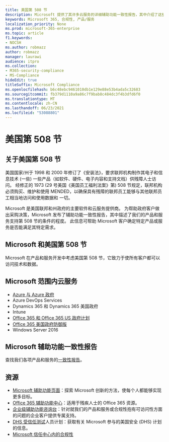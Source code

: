 ```yaml
---
title: 美国第 508 节
description: Microsoft 提供了其许多云服务的详细辅助功能一致性报告，其中介绍了这些服务的辅助功能。
keywords: Microsoft 365, 合规性, 产品/服务
localization_priority: None
ms.prod: microsoft-365-enterprise
ms.topic: article
f1.keywords:
- NOCSH
ms.author: robmazz
author: robmazz
manager: laurawi
audience: itpro
ms.collection:
- M365-security-compliance
- MS-Compliance
hideEdit: true
titleSuffix: Microsoft Compliance
ms.openlocfilehash: b6c48ebc9461010db1e129e88e53b4ada5c32683
ms.sourcegitcommit: fb379d1110a9a86c7f9bab8c484dc3f4b3dfd6f0
ms.translationtype: MT
ms.contentlocale: zh-CN
ms.lasthandoff: 06/23/2021
ms.locfileid: "53088801"
---
```

# <a name="us-section-508"></a>美国第 508 节

## <a name="about-us-section-508"></a>关于美国第 508 节

美国国家/州于 1998 和 2000 年修订了《安装法》，要求联邦机构制作其电子和信息技术 (一些) 一些产品（如软件、硬件、电子内容和支持文档）供残障人士访问。 经修正的 1973 (29 号美国《美国员工福利法案》第) 508 节规定，联邦机构必须购买、维护和使用 MENDED，以确保具有残障的联邦员工能够与其他联邦员工相当地访问和使用数据和 一切。

Microsoft 是美国联邦和州政府的主要软件和云服务提供商。  为帮助政府客户做出采购决策，Microsoft 发布了辅助功能一致性报告，其中描述了我们的产品和服务支持第 508 节的条件的程度。  此信息可帮助 Microsoft 客户确定特定产品或服务是否能满足其特定需求。

## <a name="microsoft-and-us-section-508"></a>Microsoft 和美国第 508 节

Microsoft 在产品和服务开发中考虑美国第 508 节，它致力于使所有客户都可以访问技术和数据。

## <a name="microsoft-in-scope-cloud-services"></a>Microsoft 范围内云服务

- [Azure 与 Azure 政府](https://go.microsoft.com/fwlink/p/?linkid=2051569)
- Azure DevOps Services
- Dynamics 365 和 Dynamics 365 美国政府
- Intune
- [Office 365 和 Office 365 US 政府计划](https://go.microsoft.com/fwlink/p/?LinkID=2077751)
- [Office 365 美国政府防御版](https://go.microsoft.com/fwlink/p/?LinkID=2077751)
- Windows Server 2016

## <a name="microsoft-accessibility-conformance-reports"></a>Microsoft 辅助功能一致性报告

查找我们各项产品和服务的[一致性报告](https://cloudblogs.microsoft.com/industry-blog/government/2018/09/11/accessibility-conformance-reports/)。

## <a name="resources"></a>资源

- [Microsoft 辅助功能页面](https://go.microsoft.com/fwlink/p/?linkid=2051579)：探索 Microsoft 创新的方法，使每个人都能够实现更多目标。
- [Office 365 辅助功能中心](https://go.microsoft.com/fwlink/p/?linkid=2051801)：适用于残疾人士的 Office 365 资源。
- [企业级辅助功能咨询台](https://go.microsoft.com/fwlink/p/?linkid=2050890)：针对就我们的产品和服务或合规性抱有可访问性方面的问题的企业客户提供专属支持。
- [DHS 受信任测试](https://go.microsoft.com/fwlink/?linkid=2052171)人员计划：获取有关 Microsoft 参与的美国安全 (DHS) 计划的信息。
- [Microsoft 信任中心内的合规性](https://www.microsoft.com/trust-center/compliance/compliance-overview)

